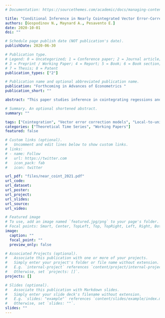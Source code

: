 ```yaml
---
# Documentation: https://sourcethemes.com/academic/docs/managing-content/

title: "Conditional Inference in Nearly Cointegrated Vector Error-Correction Models with Small Signal-to-Noise"
authors: [Gospodinov N., Maynard A., Pesavento E.]
date: 2020-10-01
doi: ""

# Schedule page publish date (NOT publication's date).
publishDate: 2020-06-30

# Publication type.
# Legend: 0 = Uncategorized; 1 = Conference paper; 2 = Journal article;
# 3 = Preprint / Working Paper; 4 = Report; 5 = Book; 6 = Book section;
# 7 = Thesis; 8 = Patent
publication_types: ["2"]

# Publication name and optional abbreviated publication name.
publication: "Forthcoming in Advances of Econometrics "
publication_short: ""

abstract: "This paper studies inference in cointegrating regessions and vector error correction (VEC) models when the cointegrating errors are a nearly integrated process with a low signal-to-noise-ratio. This combination of persistent, yet low variance error terms characterizes most 'carry' regressions of different asset classes, including for example exchange rates and gold futures prices. We develop rates of convergence and asymptotic distributions for estimators of the VEC and conditional VEC model when the error correction term is characterized by a dampened near unit root process, thereby combining the literatures on near cointegration and near zero variance regressors. We find that the estimator in the conventional VEC model suffers from a reduced rate of convergence, a large bias, and a highly dispersed asymptotic distribution. Its conditional counterpart is found to have better asymptotic properties."

# Summary. An optional shortened abstract.
summary: ""

tags: ["Cointegration", "Vector error correction models", "Local-to-unity asymptotics", "Local-to-zero variance"]
categories: ["Theoretical Time Series", "Working Papers"]
featured: false

# Custom links (optional).
#   Uncomment and edit lines below to show custom links.
# links:
# - name: Follow
#   url: https://twitter.com
#   icon_pack: fab
#   icon: twitter

url_pdf: "files/near_coint_2021.pdf"
url_code:
url_dataset:
url_poster:
url_project:
url_slides:
url_source:
url_video:

# Featured image
# To use, add an image named `featured.jpg/png` to your page's folder. 
# Focal points: Smart, Center, TopLeft, Top, TopRight, Left, Right, BottomLeft, Bottom, BottomRight.
image:
  caption: ""
  focal_point: ""
  preview_only: false

# Associated Projects (optional).
#   Associate this publication with one or more of your projects.
#   Simply enter your project's folder or file name without extension.
#   E.g. `internal-project` references `content/project/internal-project/index.md`.
#   Otherwise, set `projects: []`.
projects: []

# Slides (optional).
#   Associate this publication with Markdown slides.
#   Simply enter your slide deck's filename without extension.
#   E.g. `slides: "example"` references `content/slides/example/index.md`.
#   Otherwise, set `slides: ""`.
slides: ""
---
```

